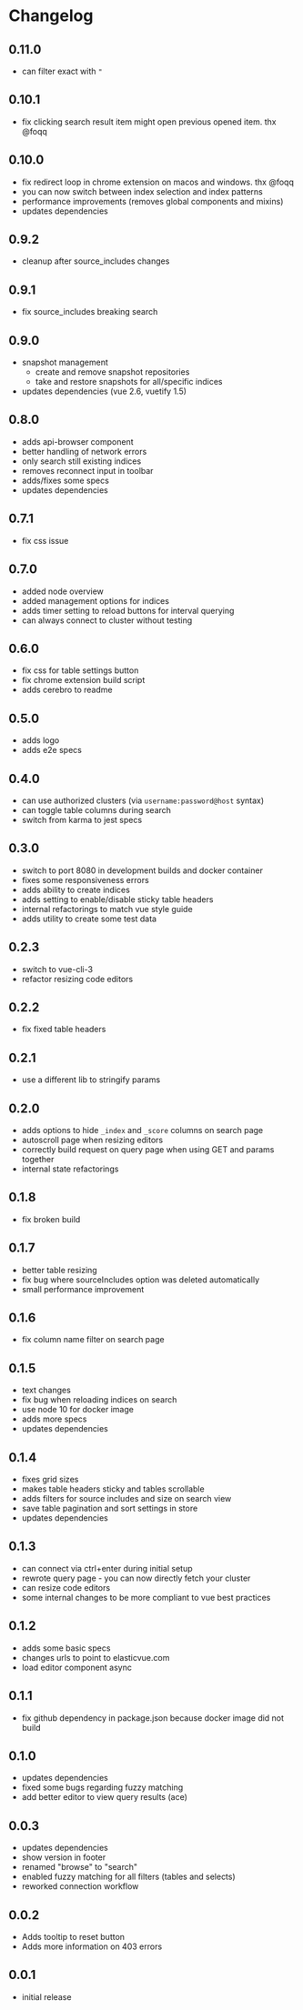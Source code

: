 # Changelog

## 0.11.0
* can filter exact with `"`

## 0.10.1

* fix clicking search result item might open previous opened item. thx @foqq

## 0.10.0

* fix redirect loop in chrome extension on macos and windows. thx @foqq
* you can now switch between index selection and index patterns
* performance improvements (removes global components and mixins)
* updates dependencies

## 0.9.2

* cleanup after source_includes changes

## 0.9.1

* fix source_includes breaking search

## 0.9.0

* snapshot management
    * create and remove snapshot repositories
    * take and restore snapshots for all/specific indices
* updates dependencies (vue 2.6, vuetify 1.5)

## 0.8.0

* adds api-browser component
* better handling of network errors
* only search still existing indices
* removes reconnect input in toolbar
* adds/fixes some specs
* updates dependencies

## 0.7.1

* fix css issue

## 0.7.0

* added node overview
* added management options for indices
* adds timer setting to reload buttons for interval querying
* can always connect to cluster without testing

## 0.6.0

* fix css for table settings button
* fix chrome extension build script
* adds cerebro to readme

## 0.5.0

* adds logo
* adds e2e specs

## 0.4.0

* can use authorized clusters (via `username:password@host` syntax)
* can toggle table columns during search
* switch from karma to jest specs

## 0.3.0

* switch to port 8080 in development builds and docker container
* fixes some responsiveness errors
* adds ability to create indices
* adds setting to enable/disable sticky table headers
* internal refactorings to match vue style guide
* adds utility to create some test data

## 0.2.3

* switch to vue-cli-3
* refactor resizing code editors

## 0.2.2

* fix fixed table headers

## 0.2.1

* use a different lib to stringify params

## 0.2.0

* adds options to hide `_index` and `_score` columns on search page
* autoscroll page when resizing editors
* correctly build request on query page when using GET and params together
* internal state refactorings


## 0.1.8

* fix broken build

## 0.1.7

* better table resizing
* fix bug where sourceIncludes option was deleted automatically
* small performance improvement

## 0.1.6

* fix column name filter on search page

## 0.1.5

* text changes
* fix bug when reloading indices on search
* use node 10 for docker image
* adds more specs
* updates dependencies

## 0.1.4

* fixes grid sizes
* makes table headers sticky and tables scrollable
* adds filters for source includes and size on search view
* save table pagination and sort settings in store
* updates dependencies

## 0.1.3

* can connect via ctrl+enter during initial setup
* rewrote query page - you can now directly fetch your cluster
* can resize code editors
* some internal changes to be more compliant to vue best practices

## 0.1.2

* adds some basic specs
* changes urls to point to elasticvue.com
* load editor component async

## 0.1.1

* fix github dependency in package.json because docker image did not build

## 0.1.0

* updates dependencies
* fixed some bugs regarding fuzzy matching
* add better editor to view query results (ace)

## 0.0.3

* updates dependencies
* show version in footer
* renamed "browse" to "search"
* enabled fuzzy matching for all filters (tables and selects)
* reworked connection workflow

## 0.0.2

* Adds tooltip to reset button
* Adds more information on 403 errors

## 0.0.1

* initial release
